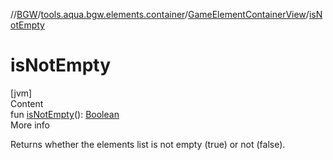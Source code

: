 //[BGW](../../../index.md)/[tools.aqua.bgw.elements.container](../index.md)/[GameElementContainerView](index.md)/[isNotEmpty](is-not-empty.md)



# isNotEmpty  
[jvm]  
Content  
fun [isNotEmpty](is-not-empty.md)(): [Boolean](https://kotlinlang.org/api/latest/jvm/stdlib/kotlin/-boolean/index.html)  
More info  


Returns whether the elements list is not empty (true) or not (false).

  



